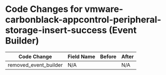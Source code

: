 # Code Changes for vmware-carbonblack-appcontrol-peripheral-storage-insert-success (Event Builder)

| Code Change | Field Name | Before | After |
|-------------|------------|--------|-------|
| removed_event_builder | N/A |  | N/A |